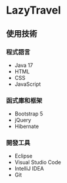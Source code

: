 # LazyTravel

## 使用技術

### 程式語言

- Java 17
- HTML
- CSS
- JavaScript

### 函式庫和框架

- Bootstrap 5
- jQuery
- Hibernate

### 開發工具

- Eclipse
- Visual Studio Code
- IntelliJ IDEA
- Git
